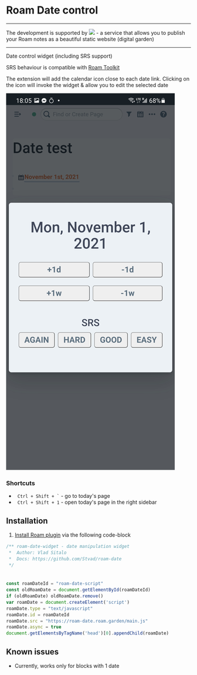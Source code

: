 # Roam Date control

---

The development is supported by <a href="https://roam.garden/"> <img src="https://roam.garden/static/logo-2740b191a74245dc48ee30c68d5192aa.svg" height="50" /></a> - a service that allows you to publish your Roam notes as a beautiful static website (digital garden)

---

Date control widget (including SRS support)

SRS behaviour is compatible with [Roam Toolkit](https://github.com/roam-unofficial/roam-toolkit)

The extension will add the calendar icon close to each date link. Clicking on the icon will invoke the widget & allow you to edit the selected date

![](./media/screen1.jpg)

### Shortcuts

- <code> Ctrl + Shift + `</code> - go to today's page
- <code> Ctrl + Shift + 1</code> - open today's page in the right sidebar

## Installation

1. [Install Roam plugin](https://roamstack.com/how-install-roam-plugin/) via the following code-block

```javascript
/** roam-date-widget - date manipulation widget
 *  Author: Vlad Sitalo
 *  Docs: https://github.com/Stvad/roam-date
 */


const roamDateId = "roam-date-script"
const oldRoamDate = document.getElementById(roamDateId)
if (oldRoamDate) oldRoamDate.remove()
var roamDate = document.createElement('script')
roamDate.type = "text/javascript"
roamDate.id = roamDateId
roamDate.src = "https://roam-date.roam.garden/main.js"
roamDate.async = true
document.getElementsByTagName('head')[0].appendChild(roamDate)
```

## Known issues

- Currently, works only for blocks with 1 date
